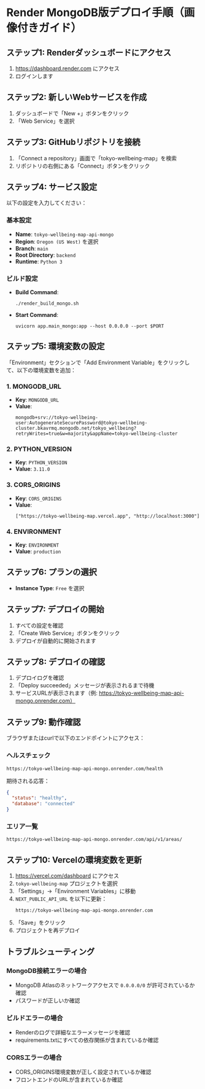 # Render MongoDB版デプロイ手順（画像付きガイド）

## ステップ1: Renderダッシュボードにアクセス

1. https://dashboard.render.com にアクセス
2. ログインします

## ステップ2: 新しいWebサービスを作成

1. ダッシュボードで「New +」ボタンをクリック
2. 「Web Service」を選択

## ステップ3: GitHubリポジトリを接続

1. 「Connect a repository」画面で「tokyo-wellbeing-map」を検索
2. リポジトリの右側にある「Connect」ボタンをクリック

## ステップ4: サービス設定

以下の設定を入力してください：

### 基本設定
- **Name**: `tokyo-wellbeing-map-api-mongo`
- **Region**: `Oregon (US West)` を選択
- **Branch**: `main`
- **Root Directory**: `backend`
- **Runtime**: `Python 3`

### ビルド設定
- **Build Command**: 
  ```
  ./render_build_mongo.sh
  ```
- **Start Command**: 
  ```
  uvicorn app.main_mongo:app --host 0.0.0.0 --port $PORT
  ```

## ステップ5: 環境変数の設定

「Environment」セクションで「Add Environment Variable」をクリックして、以下の環境変数を追加：

### 1. MONGODB_URL
- **Key**: `MONGODB_URL`
- **Value**: 
  ```
  mongodb+srv://tokyo-wellbeing-user:AutogenerateSecurePassword@tokyo-wellbeing-cluster.bkavrmq.mongodb.net/tokyo_wellbeing?retryWrites=true&w=majority&appName=tokyo-wellbeing-cluster
  ```

### 2. PYTHON_VERSION
- **Key**: `PYTHON_VERSION`
- **Value**: `3.11.0`

### 3. CORS_ORIGINS
- **Key**: `CORS_ORIGINS`
- **Value**: 
  ```
  ["https://tokyo-wellbeing-map.vercel.app", "http://localhost:3000"]
  ```

### 4. ENVIRONMENT
- **Key**: `ENVIRONMENT`
- **Value**: `production`

## ステップ6: プランの選択

- **Instance Type**: `Free` を選択

## ステップ7: デプロイの開始

1. すべての設定を確認
2. 「Create Web Service」ボタンをクリック
3. デプロイが自動的に開始されます

## ステップ8: デプロイの確認

1. デプロイログを確認
2. 「Deploy succeeded」メッセージが表示されるまで待機
3. サービスURLが表示されます（例: https://tokyo-wellbeing-map-api-mongo.onrender.com）

## ステップ9: 動作確認

ブラウザまたはcurlで以下のエンドポイントにアクセス：

### ヘルスチェック
```
https://tokyo-wellbeing-map-api-mongo.onrender.com/health
```

期待される応答：
```json
{
  "status": "healthy",
  "database": "connected"
}
```

### エリア一覧
```
https://tokyo-wellbeing-map-api-mongo.onrender.com/api/v1/areas/
```

## ステップ10: Vercelの環境変数を更新

1. https://vercel.com/dashboard にアクセス
2. `tokyo-wellbeing-map` プロジェクトを選択
3. 「Settings」→「Environment Variables」に移動
4. `NEXT_PUBLIC_API_URL` を以下に更新：
   ```
   https://tokyo-wellbeing-map-api-mongo.onrender.com
   ```
5. 「Save」をクリック
6. プロジェクトを再デプロイ

## トラブルシューティング

### MongoDB接続エラーの場合
- MongoDB Atlasのネットワークアクセスで `0.0.0.0/0` が許可されているか確認
- パスワードが正しいか確認

### ビルドエラーの場合
- Renderのログで詳細なエラーメッセージを確認
- requirements.txtにすべての依存関係が含まれているか確認

### CORSエラーの場合
- CORS_ORIGINS環境変数が正しく設定されているか確認
- フロントエンドのURLが含まれているか確認